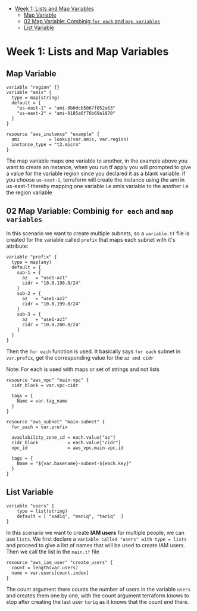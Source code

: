 - [Week 1: Lists and Map Variables](#week-1--lists-and-map-variables)
  * [Map Variable](#map-variable)
  * [02 Map Variable: Combinig `for each` and `map variables`](#02-map-variable--combinig--for-each--and--map-variables-)
  * [List Variable](#list-variable)





# Week 1: Lists and Map Variables

## Map Variable

```
variable "region" {}
variable "amis" {
  type = map(string)
  default = {
    "us-east-1" = "ami-0b0dcb5067f052a63"
    "us-east-2" = "ami-0185a6f76b69a1870"
  }
}

resource "aws_instance" "example" {
  ami           = lookup(var.amis, var.region)
  instance_type = "t2.micro"
}
```

The map variable maps one variable to another, in the example above you want to create an instance, when you run tf apply you will prompted to give a value for the variable region since you declared it as a blank variable.
if you choose `us-east-1`, terraform will create the instance using the ami in us-east-1 thereby mapping one variable i.e amis variable to the another i.e the region variable

## 02 Map Variable: Combinig `for each` and `map variables`

In this scenario we want to create multiple subnets, so a `variable.tf` file is created for the variable called `prefix` that maps each subnet with it's attribute:

```
variable "prefix" {
  type = map(any)
  default = {
    sub-1 = {
      az   = "use1-az1"
      cidr = "10.0.198.0/24"
    }
    sub-2 = {
      az   = "use1-az2"
      cidr = "10.0.199.0/24"
    }
    sub-3 = {
      az   = "use1-az3"
      cidr = "10.0.200.0/24"
    }
  }
}
```
Then the `for each` function is used. It basically says `for each` subnet in `var.prefix`, get the corresponding value for the `az and cidr`

Note: For each is used with maps or set of strings and not lists

```
resource "aws_vpc" "main-vpc" {
  cidr_block = var.vpc-cidr

  tags = {
    Name = var.tag_name
  }
}

resource "aws_subnet" "main-subnet" {
  for_each = var.prefix

  availability_zone_id = each.value["az"]
  cidr_block           = each.value["cidr"]
  vpc_id               = aws_vpc.main-vpc.id

  tags = {
    Name = "${var.basename}-subnet-${each.key}"
  }
}
```

## List Variable

```
variable "users" {
    type = list(string)
    default = [ "sadiq", "maniq", "tariq"  ]
}
```
In this scenario we want to create **IAM users** for multiple people, we can use `lists`.
We first declare a `variable called "users" with type = lists` and proceed to give a list of names that will be used to create IAM users.
Then we call the list in the `main.tf` file

```
resource "aws_iam_user" "create_users" {
  count = length(var.users)
  name = var.users[count.index]
}
```
The count argument there counts the number of users in the variable `users` and creates them one by one, with the count argument terraform knows to stop after creating the last user `tariq` as it knows that the count end there.
